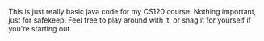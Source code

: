 This is just really basic java code for my CS120 course. Nothing important, just for safekeep. Feel free to play around with it, or snag it for yourself if you're starting out.
